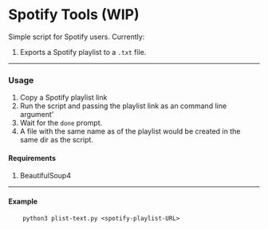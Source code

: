 # Spotify Tools (WIP)
Simple script for Spotify users.
Currently:
1. Exports a Spotify playlist to a `.txt` file.

---

### Usage
1. Copy a Spotify playlist link
2. Run the script and passing the playlist link as an command line argument'
3. Wait for the `done` prompt.
4. A file with the same name as of the playlist would be created in the same dir as the script.

#### Requirements
1. BeautifulSoup4

---

#### Example
```Shell
    python3 plist-text.py <spotify-playlist-URL>
```
